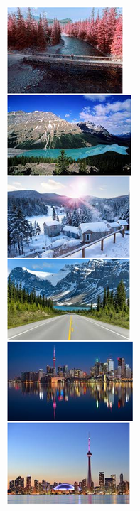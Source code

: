 <!DOCTYPE html>
<html lang="en">

<head>
    <meta charset="UTF-8">
    <meta http-equiv="X-UA-Compatible" content="IE=edge">
    <meta name="viewport" content="width=device-width, initial-scale=1.0">
    <title>Disposición de elementos en CSS</title>
    <link rel="stylesheet" href="disposicion.css">
</head>

<body>
    <div galeria>
        <img class="img_galeria" src="img/img1.jpg" alt="img1">
        <img class="img_galeria" src="img/img2.jpg" alt="img2">
        <img class="img_galeria" src="img/img3.jpg" alt="img3">
        <img class="img_galeria" src="img/img4.jpg" alt="img4">
        <img class="img_galeria" src="img/img5.jpg" alt="img5">
        <img class="img_galeria" src="img/img6.jpg" alt="img6">
    </div>
</body>
</html>

